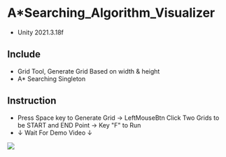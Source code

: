 # A*Searching_Algorithm_Visualizer
* Unity 2021.3.18f
## Include
* Grid Tool, Generate Grid Based on width & height
* A* Searching Singleton
## Instruction
* Press Space key to Generate Grid -> LeftMouseBtn Click Two Grids to be START and END Point -> Key "F" to Run 
* ↓ Wait For Demo Video ↓
<img src="/Game Flow.gif" >
